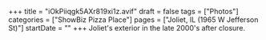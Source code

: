 +++
title = "iOkPiiqgk5AXr819xi1z.avif"
draft = false
tags = ["Photos"]
categories = ["ShowBiz Pizza Place"]
pages = ["Joliet, IL (1965 W Jefferson St)"]
startDate = ""
+++
Joliet's exterior in the late 2000's after closure.
